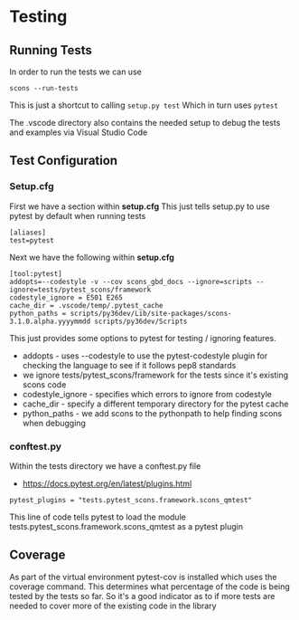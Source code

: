 # Testing

## Running Tests

In order to run the tests we can use
```
scons --run-tests
```

This is just a shortcut to calling `setup.py test`
Which in turn uses `pytest`

The .vscode directory also contains the needed setup to debug the tests and examples via Visual Studio Code


## Test Configuration

### Setup.cfg

First we have a section within **setup.cfg**
This just tells setup.py to use pytest by default when running tests
```
[aliases]
test=pytest
```

Next we have the following within **setup.cfg**
```
[tool:pytest]
addopts=--codestyle -v --cov scons_gbd_docs --ignore=scripts --ignore=tests/pytest_scons/framework
codestyle_ignore = E501 E265
cache_dir = .vscode/temp/.pytest_cache
python_paths = scripts/py36dev/Lib/site-packages/scons-3.1.0.alpha.yyyymmdd scripts/py36dev/Scripts
```

This just provides some options to pytest for testing / ignoring features.

  * addopts - uses --codestyle to use the pytest-codestyle plugin for checking the language
    to see if it follows pep8 standards
  * we ignore tests/pytest_scons/framework for the tests since it's existing scons code
  * codestyle_ignore - specifies which errors to ignore from codestyle
  * cache_dir - specify a different temporary directory for the pytest cache
  * python_paths - we add scons to the pythonpath to help finding scons when debugging

### conftest.py

Within the tests directory we have a conftest.py file

  * https://docs.pytest.org/en/latest/plugins.html

```
pytest_plugins = "tests.pytest_scons.framework.scons_qmtest"
```

This line of code tells pytest to load the module tests.pytest_scons.framework.scons_qmtest as a pytest plugin


## Coverage

As part of the virtual environment pytest-cov is installed which uses the coverage command.
This determines what percentage of the code is being tested by the tests so far.
So it's a good indicator as to if more tests are needed to cover more of the existing code in the library
